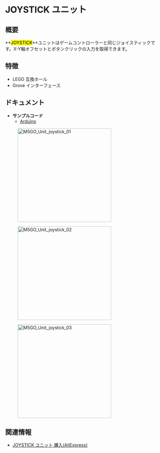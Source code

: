 # JOYSTICK ユニット

## 概要

**<mark>JOYSTICK</mark>**ユニットはゲームコントローラーと同じジョイスティックです。X-Y軸オフセットとボタンクリックの入力を取得できます。

## 特徴

- LEGO 互換ホール
- Grove インターフェース

## ドキュメント

- **サンプルコード**
  - [Arduino](https://github.com/m5stack/M5Stack/tree/master/examples/Unit/Joystick)

<figure>
    <img src="assets/img/product_pics/units/M5GO_Unit_joystick_01.jpg" alt="M5GO_Unit_joystick_01" width="300px" height="300px">
</figure>

<figure>
    <img src="assets/img/product_pics/units/M5GO_Unit_joystick_2.png" alt="M5GO_Unit_joystick_02" width="300px" height="300px">
</figure>

<figure>
    <img src="assets/img/product_pics/units/M5GO_Unit_joystick_3.png" alt="M5GO_Unit_joystick_03" width="300px" height="300px">
</figure>

## 関連情報

- [JOYSTICK ユニット 購入(AliExpress)](https://www.aliexpress.com/store/product/M5Stack-MEGA328P-I2C-X-Y-ESP32-Arduino/3226069_32921785624.html)